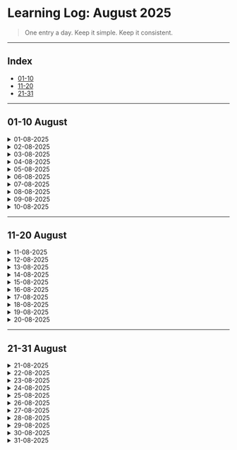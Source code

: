 # Learning Log: August 2025

> One entry a day. Keep it simple. Keep it consistent.

---

## Index

- [01-10](#01-10)
- [11-20](#11-20)
- [21-31](#21-31)

---

<a name="01-10"></a>
## 01-10 August

<details>
<summary>01-08-2025</summary>

### Topics  
- SQL 

### Notes  
- basic commands, structurs
- SQL vs NoSQL 
- migrations 

</details>

<details>
<summary>02-08-2025</summary>

### Topics  
- SQL commands
- Database migrations
- SQL Data Types
- Constraints in SQL

### Notes  
- SQL
	- Alter command: alter the database schema without deleting and re-creating it. Make changes in place, without removing any data. 
	- Migrations
		- I understand it, but not really sure how to explain that in the form of definition. Migrations are of three types : add, delete and update. Update migrations are seriously hard to deal with, ideally avoid if possible. 
		- Migrations are kind of tricky to handle; if not handlled carefully, they can lead to outages.
		- Standard practices to handle migrations in production systems. For golang, tool like Goose are used to handle migrations.
	- SQL Data Types
		- Different SQL databases store different data types based on their intent and chosen design, but mostly they are same (I am not sure) 
		- Mostly the same as common types in programming language; but one specially caught my eye, BLOB : Binary Large Object, used for storing images, audio and multimedia files. 
		- Boolean is essentially a wrapper over integers in some way; we can use true and false as values for a boolean data type, but under the hood, true and false are mapped to 1 and 0 integer values. 
	- Constraints
		- simplest example of a constraint would be whether a column can have a null values or not. null values are different from zero values (very different); null values signifies that the value is missing. 
		- constraints are very useful and practical for enforcing rules for maintaining consistency in a database. 
		- primary keys : unique 
		- foreign keys : make relational databases relational


</details>

<details>
<summary>03-08-2025</summary>

### Topics  
-  

### Notes  
-  

</details>

<details>
<summary>04-08-2025</summary>

### Topics  
-  

### Notes  
-  

</details>

<details>
<summary>05-08-2025</summary>

### Topics  
-  

### Notes  
-  

</details>

<details>
<summary>06-08-2025</summary>

### Topics  
-  

### Notes  
-  

</details>

<details>
<summary>07-08-2025</summary>

### Topics  
-  

### Notes  
-  

</details>

<details>
<summary>08-08-2025</summary>

### Topics  
-  

### Notes  
-  

</details>

<details>
<summary>09-08-2025</summary>

### Topics  
-  

### Notes  
-  

</details>

<details>
<summary>10-08-2025</summary>

### Topics  
-  

### Notes  
-  

</details>

---

<a name="11-20"></a>
## 11-20 August

<details>
<summary>11-08-2025</summary>

### Topics  
-  

### Notes  
-  

</details>

<details>
<summary>12-08-2025</summary>

### Topics  
-  

### Notes  
-  

</details>

<details>
<summary>13-08-2025</summary>

### Topics  
-  

### Notes  
-  

</details>

<details>
<summary>14-08-2025</summary>

### Topics  
-  

### Notes  
-  

</details>

<details>
<summary>15-08-2025</summary>

### Topics  
-  

### Notes  
-  

</details>

<details>
<summary>16-08-2025</summary>

### Topics  
-  

### Notes  
-  

</details>

<details>
<summary>17-08-2025</summary>

### Topics  
-  

### Notes  
-  

</details>

<details>
<summary>18-08-2025</summary>

### Topics  
-  

### Notes  
-  

</details>

<details>
<summary>19-08-2025</summary>

### Topics  
-  

### Notes  
-  

</details>

<details>
<summary>20-08-2025</summary>

### Topics  
-  

### Notes  
-  

</details>

---

<a name="21-31"></a>
## 21-31 August

<details>
<summary>21-08-2025</summary>

### Topics  
-  

### Notes  
-  

</details>

<details>
<summary>22-08-2025</summary>

### Topics  
-  

### Notes  
-  

</details>

<details>
<summary>23-08-2025</summary>

### Topics  
-  

### Notes  
-  

</details>

<details>
<summary>24-08-2025</summary>

### Topics  
-  

### Notes  
-  

</details>

<details>
<summary>25-08-2025</summary>

### Topics  
-  

### Notes  
-  

</details>

<details>
<summary>26-08-2025</summary>

### Topics  
-  

### Notes  
-  

</details>

<details>
<summary>27-08-2025</summary>

### Topics  
-  

### Notes  
-  

</details>

<details>
<summary>28-08-2025</summary>

### Topics  
-  

### Notes  
-  

</details>

<details>
<summary>29-08-2025</summary>

### Topics  
-  

### Notes  
-  

</details>

<details>
<summary>30-08-2025</summary>

### Topics  
-  

### Notes  
-  

</details>

<details>
<summary>31-08-2025</summary>

### Topics  
-  

### Notes  
-  

</details>
